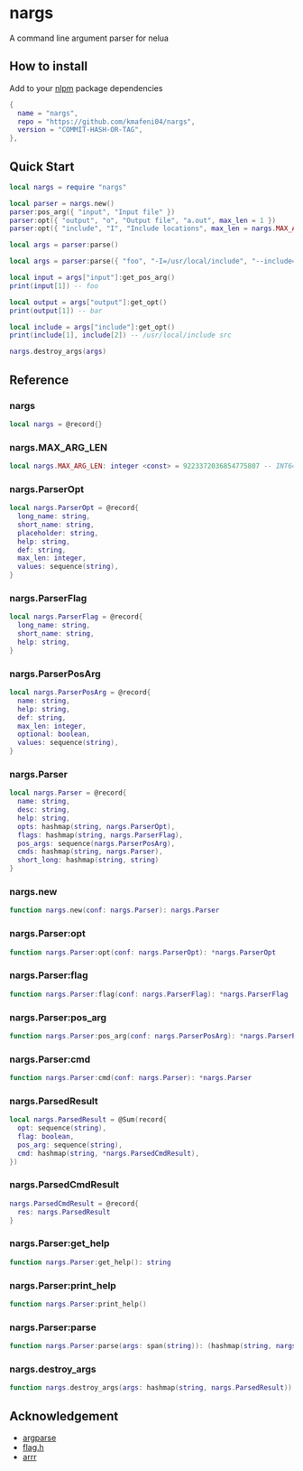 # nargs
A command line argument parser for nelua

## How to install

Add to your [nlpm](https://github.com/kmafeni04/nlpm) package dependencies
```lua
{
  name = "nargs",
  repo = "https://github.com/kmafeni04/nargs",
  version = "COMMIT-HASH-OR-TAG",
},
```

## Quick Start
```lua
local nargs = require "nargs"

local parser = nargs.new()
parser:pos_arg({ "input", "Input file" })
parser:opt({ "output", "o", "Output file", "a.out", max_len = 1 })
parser:opt({ "include", "I", "Include locations", max_len = nargs.MAX_ARG_LEN })

local args = parser:parse()

local args = parser:parse({ "foo", "-I=/usr/local/include", "--include=src", "-o", "bar" })

local input = args["input"]:get_pos_arg()
print(input[1]) -- foo

local output = args["output"]:get_opt()
print(output[1]) -- bar

local include = args["include"]:get_opt()
print(include[1], include[2]) -- /usr/local/include src

nargs.destroy_args(args)
```
## Reference

### nargs

```lua
local nargs = @record{}
```

### nargs.MAX_ARG_LEN

```lua
local nargs.MAX_ARG_LEN: integer <const> = 9223372036854775807 -- INT64_MAX
```

### nargs.ParserOpt

```lua
local nargs.ParserOpt = @record{
  long_name: string,
  short_name: string,
  placeholder: string,
  help: string,
  def: string,
  max_len: integer,
  values: sequence(string),
}
```

### nargs.ParserFlag

```lua
local nargs.ParserFlag = @record{
  long_name: string,
  short_name: string,
  help: string,
}
```

### nargs.ParserPosArg

```lua
local nargs.ParserPosArg = @record{
  name: string,
  help: string,
  def: string,
  max_len: integer,
  optional: boolean,
  values: sequence(string),
}
```

### nargs.Parser

```lua
local nargs.Parser = @record{
  name: string,
  desc: string,
  help: string,
  opts: hashmap(string, nargs.ParserOpt),
  flags: hashmap(string, nargs.ParserFlag),
  pos_args: sequence(nargs.ParserPosArg),
  cmds: hashmap(string, nargs.Parser),
  short_long: hashmap(string, string)
}
```

### nargs.new

```lua
function nargs.new(conf: nargs.Parser): nargs.Parser
```

### nargs.Parser:opt

```lua
function nargs.Parser:opt(conf: nargs.ParserOpt): *nargs.ParserOpt
```

### nargs.Parser:flag

```lua
function nargs.Parser:flag(conf: nargs.ParserFlag): *nargs.ParserFlag
```

### nargs.Parser:pos_arg

```lua
function nargs.Parser:pos_arg(conf: nargs.ParserPosArg): *nargs.ParserPosArg
```

### nargs.Parser:cmd

```lua
function nargs.Parser:cmd(conf: nargs.Parser): *nargs.Parser
```

### nargs.ParsedResult

```lua
local nargs.ParsedResult = @Sum(record{
  opt: sequence(string),
  flag: boolean,
  pos_arg: sequence(string),
  cmd: hashmap(string, *nargs.ParsedCmdResult),
})
```

### nargs.ParsedCmdResult

```lua
nargs.ParsedCmdResult = @record{
  res: nargs.ParsedResult
}
```

### nargs.Parser:get_help

```lua
function nargs.Parser:get_help(): string
```

### nargs.Parser:print_help

```lua
function nargs.Parser:print_help()
```

### nargs.Parser:parse

```lua
function nargs.Parser:parse(args: span(string)): (hashmap(string, nargs.ParsedResult), sequence(string))
```

### nargs.destroy_args

```lua
function nargs.destroy_args(args: hashmap(string, nargs.ParsedResult))
```

## Acknowledgement
- [argparse](https://github.com/mpeterv/argparse)
- [flag.h](https://github.com/tsoding/flag.h)
- [arrr](https://github.com/DarkWiiPlayer/arrr)
